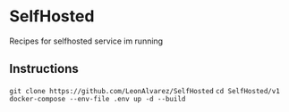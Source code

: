 # SelfHosted
Recipes for selfhosted service im running


## Instructions

`git clone https://github.com/LeonAlvarez/SelfHosted`
`cd SelfHosted/v1`
`docker-compose --env-file .env up -d --build`
